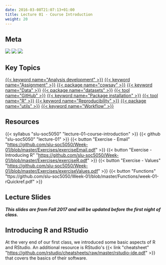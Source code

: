 ```yaml
---
date: 2016-03-08T21:07:13+01:00
title: Lecture 01 - Course Introduction
weight: 20
---
```


## Meta
![](https://img.shields.io/badge/semester-fall%202018-orange.svg) ![](https://img.shields.io/badge/release-draft-red.svg) [![](https://img.shields.io/badge/last%20update-2018--08--11-brightgreen.svg)](https://github.com/slu-soc5050/lecture-01/blob/master/NEWS_SITE.md)

## Key Topics
[{{< keyword name="Analysis development" >}}](/topic-index/#a-d)
[{{< keyword name="Assignment" >}}](/topic-index/#a-d)
[{{< package name="cowsay" >}}](/topic-index/#a-d)
[{{< keyword name="Data" >}}](/topic-index/#a-d)
[{{< package name="datasets" >}}](/topic-index/#a-d)
[{{< tool name="GitHub" >}}](/topic-index/#e-h)
[{{< keyword name="Package installation" >}}](/topic-index/#m-p)
[{{< tool name="R" >}}](/topic-index/#q-t)
[{{< keyword name="Reproducibility" >}}](/topic-index/#q-t)
[{{< package name="utils" >}}](/topic-index/#u-z)
[{{< keyword name="Workflow" >}}](/topic-index/#u-z)

## Resources

{{< syllabus "slu-soc5050" "lecture-01-course-introduction" >}}
{{< github "slu-soc5050" "lecture-01" >}}
{{< button "Exercise - Email" "https://github.com/slu-soc5050/Week-01/blob/master/Exercises/exerciseEmail.pdf" >}}
{{< button "Exercise - Introducing R" "https://github.com/slu-soc5050/Week-01/blob/master/Exercises/exerciseR.pdf" >}}
{{< button "Exercise - Values" "https://github.com/slu-soc5050/Week-01/blob/master/Exercises/exerciseValues.pdf" >}}
{{< button "Functions" "ttps://github.com/slu-soc5050/Week-01/blob/master/Functions/week-01-rQuickref.pdf" >}}

## Lecture Slides
**_This slides are from Fall 2017 and will be updated before the first night of class._**
<p> </p>
<script async class="speakerdeck-embed" data-id="35432b57f3884b2c91c9e7ace2c87c50" data-ratio="1.33333333333333" src="//speakerdeck.com/assets/embed.js"></script>

## Introducing R and RStudio
At the very end of our first class, we introduced some basic aspects of R and RStudio. An additional resource is RStudio's {{< link "cheatsheet" "https://github.com/rstudio/cheatsheets/raw/master/rstudio-ide.pdf" >}} that covers the basics of their software.

